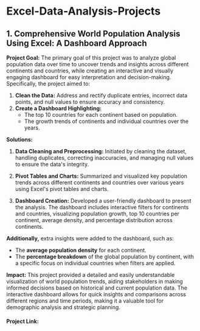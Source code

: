 # Excel-Data-Analysis-Projects

## **1. Comprehensive World Population Analysis Using Excel: A Dashboard Approach**

**Project Goal:**
The primary goal of this project was to analyze global population data over time to uncover trends and insights across different continents and countries, while creating an interactive and visually engaging dashboard for easy interpretation and decision-making. Specifically, the project aimed to:

1. **Clean the Data:** Address and rectify duplicate entries, incorrect data points, and null values to ensure accuracy and consistency.
2. **Create a Dashboard Highlighting:**
   - The top 10 countries for each continent based on population.
   - The growth trends of continents and individual countries over the years.

**Solutions:**
1. **Data Cleaning and Preprocessing:** Initiated by cleaning the dataset, handling duplicates, correcting inaccuracies, and managing null values to ensure the data's integrity.
  
2. **Pivot Tables and Charts:** Summarized and visualized key population trends across different continents and countries over various years using Excel's pivot tables and charts.

3. **Dashboard Creation:** Developed a user-friendly dashboard to present the analysis. The dashboard includes interactive filters for continents and countries, visualizing population growth, top 10 countries per continent, average density, and percentage distribution across continents.

**Additionally,** extra insights were added to the dashboard, such as:

- The **average population density** for each continent.
- The **percentage breakdown** of the global population by continent, with a specific focus on individual countries when filters are applied.

**Impact:**
This project provided a detailed and easily understandable visualization of world population trends, aiding stakeholders in making informed decisions based on historical and current population data. The interactive dashboard allows for quick insights and comparisons across different regions and time periods, making it a valuable tool for demographic analysis and strategic planning.

#### **Project Link:**

